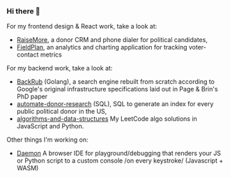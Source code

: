 ### Hi there 👋

For my frontend design & React work, take a look at:
* [RaiseMore](https://github.com/zachblume/raisemore), a donor CRM and phone dialer for political candidates,
* [FieldPlan](https://github.com/zachblume/fieldplan), an analytics and charting application for tracking voter-contact metrics

For my backend work, take a look at:
* [BackRub](https://github.com/zachblume/backrub) (Golang), a search engine rebuilt from scratch according to Google's original infrastructure specifications laid out in Page & Brin's PhD paper
* [automate-donor-research](https://github.com/zachblume/automate-donor-research) (SQL), SQL to generate an index for every public political donor in the US,
* [algorithms-and-data-structures](https://github.com/zachblume/algorithms-and-data-structures) My LeetCode algo solutions in JavaScript and Python.

Other things I'm working on:
* [Daemon](https://github.com/zachblume/daemon) A browser IDE for playground/debugging that renders your JS or Python script to a custom console /on every keystroke/ (Javascript + WASM)
